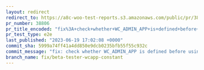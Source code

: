 ```yaml
---
layout: redirect
redirect_to: https://a8c-woo-test-reports.s3.amazonaws.com/public/pr/38806/e2e/index.html
pr_number: 38806
pr_title_encoded: "fix%3A+check+whether+WC_ADMIN_APP+is+defined+before+using"
pr_test_type: e2e
last_published: "2023-06-19 17:02:08 +0000"
commit_sha: 5999a74ff41a4dd850e9dcb0235bfb55f55c932c
commit_message: "fix: check whether WC_ADMIN_APP is defined before using"
branch_name: fix/beta-tester-wcapp-constant
---
```

